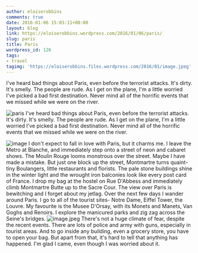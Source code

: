 ```yaml
---
author: eloiserobbins
comments: true
date: 2016-01-06 15:03:11+00:00
layout: blog
link: https://eloiserobbins.wordpress.com/2016/01/06/paris/
slug: paris
title: Paris
wordpress_id: 126
tags:
- travel
tagimg: 'https://eloiserobbins.files.wordpress.com/2016/01/image.jpeg'
---
```


I've heard bad things about Paris, even before the terrorist attacks. It's dirty. It's smelly. The people are rude. As I get on the plane, I'm a little worried I've picked a bad first destination. Never mind all of the horrific events that we missed while we were on the river.


![paris](https://eloiserobbins.files.wordpress.com/2016/01/image.jpeg)
I've heard bad things about Paris, even before the terrorist attacks. It's dirty. It's smelly. The people are rude. As I get on the plane, I'm a little worried I've picked a bad first destination. Never mind all of the horrific events that we missed while we were on the river.

![image](https://eloiserobbins.files.wordpress.com/2016/01/image2.jpeg)
I don't expect to fall in love with Paris, but it charms me. I leave the Metro at Blanche, and immediately step onto a street of neon and cabaret shows. The Moulin Rouge looms monstrous over the street. Maybe I have made a mistake.
But just one block up the street, Montmartre turns quaint- tiny Boulangers, little restaurants and florists. The pale stone buildings shine in the winter light and the wrought iron balconies look like every post card of France.
I drop my bag at the hostel on Rue D'Abbess and immediately climb Montmartre Butte up to the Sacre Cour. The view over Paris is bewitching and I forget about my jetlag.
Over the next few days I wander around Paris. I go to all of the tourist sites- Notre Dame, Eiffel Tower, the Louvre. My favourite is the Musee D'Orsay, with its Monets and Manets, Van Goghs and Renoirs. I explore the manicured parks and zig zag across the
Seine's bridges.
![image.jpeg](https://eloiserobbins.files.wordpress.com/2016/01/image5.jpeg)
There's not a huge climate of fear, despite the recent events. There are lots of police and army with guns, especially in tourist areas. And to go inside any building, even a grocery store, you have to open your bag. But apart from that, it's hard to tell that anything has happened. I'm glad I came, even though I was worried about it.
